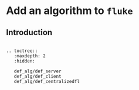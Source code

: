 # Add an algorithm to ``fluke``

## Introduction

<!-- ## ``Server`` class

## ``Client`` class

## ``CentralizedFL`` class -->


```{eval-rst}

.. toctree::
   :maxdepth: 2
   :hidden:

   def_alg/def_server
   def_alg/def_client
   def_alg/def_centralizedfl

```
